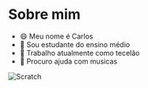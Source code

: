 # Sobre mim

- 😄 Meu nome é Carlos 
- 💬 Sou estudante do ensino médio
- 🔭 Trabalho atualmente como tecelão
- 🤔 Procuro ajuda com musicas





![Scratch](https://img.shields.io/badge/Scratch-4D97FF?style=for-the-badge&logo=Scratch&logoColor=white)



